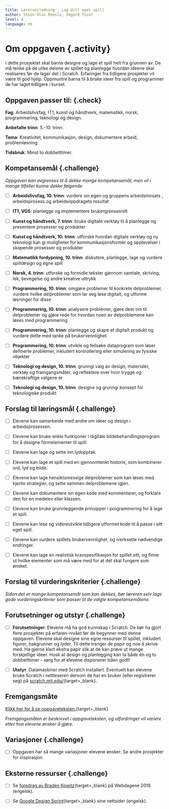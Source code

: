 ```yaml
---
title: Lærerveiledning - Lag ditt eget spill
author: Stein Olav Romslo, Vegard Tuset
level: 4
language: nb
---
```



# Om oppgaven {.activity}

I dette prosjektet skal barna designe og lage et spill helt fra grunnen av. De
må tenke på de ulike delene av spillet og planlegge hvordan ideene skal
realiseres før de lager det i Scratch. Erfaringer fra tidligere prosjekter vil
være til god hjelp. Oppmuntre barna til å bruke ideer fra spill og programmer de
har laget tidligere i kurset.

## Oppgaven passer til: {.check}

 __Fag__: Arbeidslivsfag, IT1, kunst og håndtverk, matematikk, norsk,
 programmering, teknologi og design.

__Anbefalte trinn__: 5.-10. trinn.

__Tema__: Kreativitet, kommunikasjon, design, dokumentere arbeid,
problemløsning.

__Tidsbruk__: Minst to dobbelttimer.

## Kompetansemål {.challenge}

_Oppgaven kan avgrenses til å dekke mange kompetansemål, men vil i mange
tilfeller kunne dekke følgende:_

- [ ] __Arbeidslivsfag, 10. trinn__: vurdere sin egen og gruppens arbeidsinnsats
      , arbeidsprosess og arbeidsoppdragets resultat

- [ ] __IT1, VGS__: planlegge og implementere brukergrensesnitt

- [ ] __Kunst og håndtverk, 7. trinn__: bruke digitale verktøy til å planlegge
      og presentere prosesser og produkter

- [ ] __Kunst og håndtverk, 10. trinn__: utforske hvordan digitale verktøy og ny
      teknologi kan gi muligheter for kommunikasjonsformer og opplevelser i
      skapende prosesser og produkter

- [ ] __Matematikk fordypning, 10. trinn__: diskutere, planlegge, lage og
      vurdere spilldesign og egne spill

- [ ] __Norsk, 4. trinn__: utforske og formidle tekster gjennom samtale,
      skriving, lek, bevegelse og andre kreative uttrykk

- [ ] __Programmering, 10. trinn__: omgjøre problemer til konkrete delproblemer,
      vurdere hvilke delproblemer som lar seg løse digitalt, og utforme
      løsninger for disse

- [ ] __Programmering, 10. trinn__: analysere problemer, gjøre dem om til
      delproblemer og gjøre rede for hvordan noen av delproblemene kan løses med
      programmering

- [ ] __Programmering, 10. trinn__: planlegge og skape et digitalt produkt og
      vurdere dette med tanke på brukervennlighet

- [ ] __Programmering, 10. trinn__: utvikle og feilsøke dataprogram som løser
      definerte problemer, inkludert kontrollering eller simulering av fysiske
      objekter

- [ ] __Teknologi og design, 10. trinn__: grunngi valg av design, materialer,
      verktøy og framgangsmåter, og reflektere over hvor trygge og bærekraftige
      valgene er

- [ ] __Teknologi og design, 10. trinn__: designe og grunngi konsept for
      teknologiske produkt

## Forslag til læringsmål {.challenge}

- [ ] Elevene kan samarbeide med andre om ideer og design i arbeidsprosessen.

- [ ] Elevene kan bruke enkle funksjoner i digitale bildebehandlingsprogram for
      å designe formelementer til spill.

- [ ] Elevene kan lage og sette inn lydopptak.

- [ ] Elevene kan lage et spill med en gjennomtenkt historie, som kombinerer
      ord, lyd og bilde.

- [ ] Elevene kan lage hensiktsmessige delproblemer som kan løses med kjente
      strategier, og sette sammen delproblemene igjen.

- [ ] Elevene kan dokumentere sin egen kode med kommentarer, og forklare den for
      en medelev eller klassen.

- [ ] Elevene kan bruke grunnleggende prinsipper i programmering for å lage et
      spill.

- [ ] Elevene kan lese og videreutvikle tidligere utformet kode til å passe i
      sitt eget spill.

- [ ] Elevene kan vurdere spillets brukervennlighet, og iverksette nødvendige
      endringer.

- [ ] Elevene kan lage en realistisk kravspesifikasjon for spillet sitt, og
      finne ut hvilke elementer som må være med for at det skal fungere som
      ønsket.

## Forslag til vurderingskriterier {.challenge}

_Siden det er mange kompetansemål som kan dekkes, bør læreren selv lage gode
vurderingskriterier som passer til de valgte kompetansemålene._

## Forutsetninger og utstyr {.challenge}

- [ ] __Forutsetninger__: Elevene må ha god kunnskap i Scratch. De bør ha gjort
      flere prosjekter på erfaren-nivået før de begynner med denne oppgaven.
      Elevene skal designe sine egne ressurser til spillet, inkludert figurer,
      bakgrunner og lyder. Til dette trenger de papir og noe å skrive med. Ha
      gjerne klart ekstra papir slik at de kan prøve ut mange forskjellige
      ideer. Husk at design og planlegging kan ta både én og to dobbelttimer -
      sørg for at elevene disponerer tiden godt!

- [ ] __Utstyr__: Datamaskiner med Scratch installert. Eventuelt kan elevene
      bruke Scratch i nettleseren dersom de har en bruker (eller registrerer
      seg) på [scratch.mit.edu/](http://scratch.mit.edu/){target=_blank}.

## Fremgangsmåte

[Klikk her for å se oppgaveteksten.](../lag_ditt_eget_spill/lag_ditt_eget_spill.html){target=_blank}

_Fremgangsmåten er beskrevet i oppgaveteksten, og utfordringer vil variere etter
hva elevene ønsker å gjøre._

## Variasjoner {.challenge}

- [ ] Oppgaven har så mange variasjoner elevene ønsker. Se andre prosjekter for
      inspirasjon.

## Eksterne ressurser {.challenge}

- [ ] Se [foredrag av Braden
      Kowitz](http://2016.webdagene.no/foredrag/google-design-sprint){target=_blank}
      på Webdagene 2016 (engelsk).

- [ ] Se [Google Design Sprint](http://www.gv.com/sprint/){target=_blank} sine
      nettsider (engelsk).
